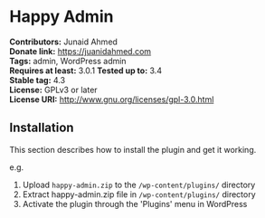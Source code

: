  # Happy Admin #
**Contributors:** Junaid Ahmed <br/>
**Donate link:** https://juanidahmed.com <br/>
**Tags:** admin, WordPress admin <br/>
**Requires at least:** 3.0.1
**Tested up to:** 3.4 <br/>
**Stable tag:** 4.3 <br/>
**License:** GPLv3 or later <br/>
**License URI:** http://www.gnu.org/licenses/gpl-3.0.html <br/>

## Installation ##

 This section describes how to install the plugin and get it working. 

e.g.

1. Upload `happy-admin.zip` to the `/wp-content/plugins/` directory
2. Extract happy-admin.zip file in `/wp-content/plugins/` directory
3. Activate the plugin through the 'Plugins' menu in WordPress
